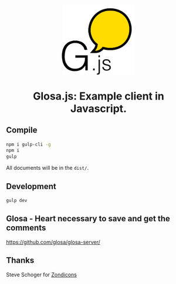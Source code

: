 <p align="center">
  <img src="media/logo.png" alt="logo" width="200"> 
</p>
<h1 align="center">Glosa.js: Example client in Javascript.</h1>

## Compile

``` sh
npm i gulp-cli -g
npm i
gulp
```

All documents will be in the `dist/`.

## Development

``` sh
gulp dev
```

## Glosa - Heart necessary to save and get the comments

https://github.com/glosa/glosa-server/

## Thanks

Steve Schoger for [Zondicons](http://www.zondicons.com/)
